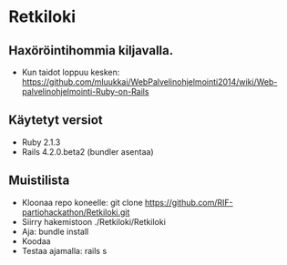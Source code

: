 Retkiloki
=========

Haxöröintihommia kiljavalla.
----------------------------


* Kun taidot loppuu kesken: https://github.com/mluukkai/WebPalvelinohjelmointi2014/wiki/Web-palvelinohjelmointi-Ruby-on-Rails

Käytetyt versiot
----------------

* Ruby 2.1.3
* Rails 4.2.0.beta2 (bundler asentaa)

Muistilista
-----------

- Kloonaa repo koneelle:
       git clone https://github.com/RIF-partiohackathon/Retkiloki.git
- Siirry hakemistoon ./Retkiloki/Retkiloki
- Aja:
       bundle install
- Koodaa
- Testaa ajamalla:
       rails s